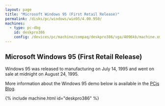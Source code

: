 ```yaml
---
layout: page
title: "Microsoft Windows 95 (First Retail Release)"
permalink: /disks/pc/windows/win95/4.00.950/
machines:
  - type: pc-dbg
    id: deskpro386
    config: /devices/pc/machine/compaq/deskpro386/vga/4096kb/machine.xml
---
```


Microsoft Windows 95 (First Retail Release)
---

Windows 95 was released to manufacturing on July 14, 1995 and went on sale at midnight on August 24, 1995.

More information about the Windows 95 demo below is available in the [PCjs Blog](/blog/2015/09/21/). 

{% include machine.html id="deskpro386" %}
